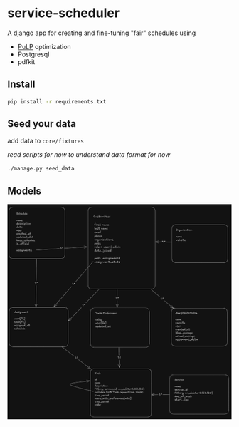 # service-scheduler 
 A django app for creating and fine-tuning "fair" schedules using 
 * [PuLP](https://coin-or.github.io/pulp/) optimization 
 * Postgresql
 * pdfkit

## Install
```bash
pip install -r requirements.txt
```

## Seed your data
add data to `core/fixtures`

_read scripts for now to understand data format for now_

```bash
./manage.py seed_data
```


## Models
![models](models.png?raw=true)
